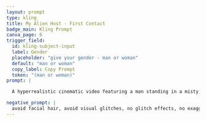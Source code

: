 ```yaml
---
layout: prompt
type: kling
title: My Alien Host - First Contact
badge_main: Kling Prompt
canva_page: 6
trigger_field:
  id: kling-subject-input
  label: Gender      
  placeholder: "give your gender - man or woman"
  default: "man or woman"
  copy_label: Copy Prompt
  token: "(man or woman)"
prompt: |

  A hyperrealistic cinematic video featuring a man standing in a misty, cool-toned tropical rainforest at dawn. He wears a fitted dark blue t-shirt and has short, slightly messy dark hair with light stubble. He stands confidently in front of a glowing, futuristic spacecraft doorway that has just opened behind him—its soft cyan light spilling into the jungle, partially illuminating the foliage and his back. The man naturally smiles with excitement and calm wonder, then slowly turns around and begins walking toward the spacecraft entrance. Subtle cinematic camera movement follows behind or from the side, capturing the moment as he steps forward with purpose. The rainforest remains moody, with soft magenta and indigo ambient tones, and the atmosphere suggests ascension, evolution, and a threshold into the unknown. Vertical 9:16 format, vivid lighting and smooth cinematic motion.

negative_prompt: |
  avoid facial hair, avoid visual glitches, no glitch effects, no exaggerated glow, avoid unrealistic lighting, avoid cartoon or anime styles, no artificial textures, no pixelation, no motion distortion, avoid plastic or overly smoothed skin, maintain natural proportions, no surreal or CGI appearance, avoid unnatural overlays or filters, ensure realistic movement and resolution, no neon green
---
```


